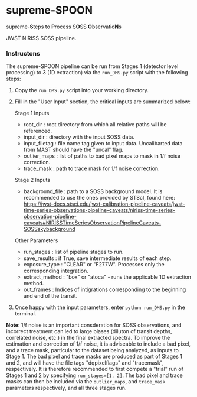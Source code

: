 # supreme-SPOON
supreme-**S**teps to **P**rocess S**O**SS **O**bservatio**N**s

JWST NIRISS SOSS pipeline.

### Instructons
The supreme-SPOON pipeline can be run from Stages 1 (detector level processing) to 3 (1D extraction) 
via the ```run_DMS.py``` script with the following steps:

1. Copy the ```run_DMS.py``` script into your working directory.
2. Fill in the "User Input" section, the critical inputs are summarized below:

    Stage 1 Inputs
   - root_dir : root directory from which all relative paths will be referenced.
   - input_dir : directory with the input SOSS data.
   - input_filetag : file name tag given to input data. Uncalibarted data from MAST should have the "uncal" flag.
   - outlier_maps : list of paths to bad pixel maps to mask in 1/f noise correction.
   - trace_mask : path to trace mask for 1/f noise correction.

    Stage 2 Inputs
   - background_file : path to a SOSS background model. It is recommended to use the ones provided by STScI, found here: https://jwst-docs.stsci.edu/jwst-calibration-pipeline-caveats/jwst-time-series-observations-pipeline-caveats/niriss-time-series-observation-pipeline-caveats#NIRISSTimeSeriesObservationPipelineCaveats-SOSSskybackground
   
    Other Parameters
   - run_stages : list of pipeline stages to run.
   - save_results : if True, save intermediate results of each step.
   - exposure_type : "CLEAR" or "F277W". Processes only the corresponding integration.
   - extract_method : "box" or "atoca" - runs the applicable 1D extraction method. 
   - out_frames : Indices of intigrations corresponding to the beginning and end of the transit.
   
3. Once happy with the input parameters, enter ```python run_DMS.py``` in the terminal.

**Note**: 1/f noise is an important consderation for SOSS observations, and incorrect treatment can led to large biases (diluton of transit depths, correlated noise, etc.) in the final extracted spectra.
To improve the estimation and correction of 1/f noise, it is adviseable to include a bad pixel, and a trace mask, particular to the dataset being analyzed, as inputs to Stage 1. 
The bad pixel and trace masks are produced as part of Stages 1 and 2, and will have the file tags "dqpixelflags" and "tracemask", respectively. It is therefore recommended to first compete a "trial" run of Stages 1 and 2 by specifying ```run_stages=[1, 2]```. 
The bad pixel and trace masks can then be included via the ```outlier_maps```, and ```trace_mask``` parameters respectively, and all three stages run.




